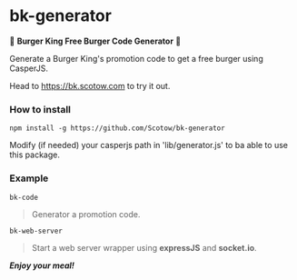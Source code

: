 # bk-generator
🍔 **Burger King Free Burger Code Generator** 🍔

Generate a Burger King's promotion code to get a free burger using CasperJS.

Head to https://bk.scotow.com to try it out.

### How to install

`npm install -g https://github.com/Scotow/bk-generator`

Modify (if needed) your casperjs path in 'lib/generator.js' to ba able to use this package.

### Example

`bk-code`
> Generator a promotion code.

`bk-web-server`
> Start a web server wrapper using **expressJS** and **socket.io**.

***Enjoy your meal!***
